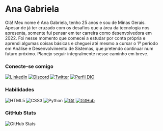 # Ana Gabriela
Olá! Meu nome é Ana Gabriela, tenho 25 anos e sou de Minas Gerais.<br>Apesar de já ter cruzado com os desafios que a área da tecnologia nos apresenta, somente fui pensar em ter carreira como desenvolvedora em 2022. Foi nesse momento que comecei a estudar por conta própria e aprendi algumas coisas básicas e cheguei até mesmo a cursar o 1º período em Análise e Desenvolvimento de Sistemas, que pretendo continuar num futuro próximo. Planejo seguir integralmente nesse caminho em breve.

### Conecte-se comigo
[![LinkedIn](https://img.shields.io/badge/-LinkedIn-000?style=for-the-badge&logo=linkedin&logoColor=6FD7D0)](https://www.linkedin.com/in/ana-gabriela-fonseca-chaves/)
[![Discord](https://img.shields.io/badge/Discord-000?style=for-the-badge&logo=discord&logoColor=6FD7D0)](https://www.discord.com/in/httpsanagabriela/)
[![Twitter](https://img.shields.io/badge/-Twitter-000?style=for-the-badge&logo=twitter&logoColor=6FD7D0)](https://twitter.com/httpanagabriela)
[![Perfil DIO](https://img.shields.io/badge/-Meu%20Perfil%20DIO-000?style=for-the-badge)](https://web.dio.me/users/httpsanagabriela/)

### Habilidades
![HTML5](https://img.shields.io/badge/HTML5-000?style=for-the-badge&logo=html5&logoColor=6FD7D0)
![CSS3](https://img.shields.io/badge/CSS3-000?style=for-the-badge&logo=css3&logoColor=6FD7D0)
![Python](https://img.shields.io/badge/Python-000?style=for-the-badge&logo=python&logoColor=6FD7D0)
[![Git](https://img.shields.io/badge/Git-000?style=for-the-badge&logo=git&logoColor=6FD7D0)](https://git-scm.com/doc) 
[![GitHub](https://img.shields.io/badge/GitHub-000?style=for-the-badge&logo=github&logoColor=6FD7D0)](https://docs.github.com/)

### GitHub Stats
![GitHub Stats](https://github-readme-stats.vercel.app/api?username=anagfc&theme=transparent&bg_color=6FD7D0&border_color=7366D0&show_icons=true&icon_color=7366D0&title_color=7366D0&text_color=7366D0)

 
